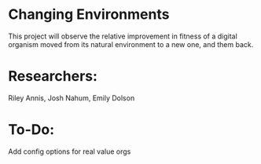 Changing Environments
======================


This project will observe the relative improvement in fitness of a digital organism moved from its natural environment to a new one, and them back.

Researchers:
============
Riley Annis, Josh Nahum, Emily Dolson

To-Do:
======
Add config options for real value orgs
